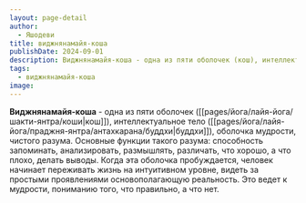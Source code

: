 ```yaml
---
layout: page-detail
author:
  - Яшодеви
title: виджнянамайя-коша
publishDate: 2024-09-01
description: Виджнянамайя-коша - одна из пяти оболочек (кош), интеллектуальное тело (буддхи), оболочка мудрости, чистого разума. Основные функции такого разума способность запоминать, анализировать, размышлять, различать, что хорошо, а что плохо, делать выводы. Когда эта оболочка пробуждается, человек начинает переживать жизнь на интуитивном уровне, видеть за простыми проявлениями основополагающую реальность. Это ведет к мудрости, пониманию того, что правильно, а что нет.
tags:
  - виджнянамайя-коша
image:
---
```

**Виджнянамайя-коша** - одна из пяти оболочек ([[pages/йога/лайя-йога/шакти-янтра/коши|кош]]), интеллектуальное тело ([[pages/йога/лайя-йога/праджня-янтра/антахкарана/буддхи|буддхи]]), оболочка мудрости, чистого разума. Основные функции такого разума: способность запоминать, анализировать, размышлять, различать, что хорошо, а что плохо, делать выводы. Когда эта оболочка пробуждается, человек начинает переживать жизнь на интуитивном уровне, видеть за простыми проявлениями основополагающую реальность. Это ведет к мудрости, пониманию того, что правильно, а что нет.

